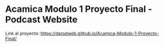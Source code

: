 # Acamica Modulo 1 Proyecto Final - Podcast Website

Link al proyecto: 
https://darodweb.github.io/Acamica-Modulo-1-Proyecto-Final/
